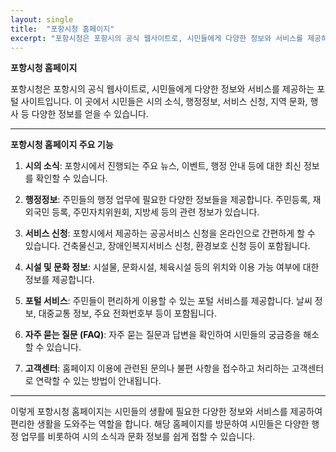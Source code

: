 ```yaml
---
layout: single
title:  "포항시청 홈페이지"
excerpt: "포항시청은 포항시의 공식 웹사이트로, 시민들에게 다양한 정보와 서비스를 제공하는 포털 사이트입니다. 이 곳에서 시민들은 시의 소식, 행정정보, 서비스 신청, 지역 문화, 행사 등 다양한 정보를 얻을 수 있습니다."
---
```

**포항시청 홈페이지**

포항시청은 포항시의 공식 웹사이트로, 시민들에게 다양한 정보와 서비스를 제공하는 포털 사이트입니다. 이 곳에서 시민들은 시의 소식, 행정정보, 서비스 신청, 지역 문화, 행사 등 다양한 정보를 얻을 수 있습니다.

---

**포항시청 홈페이지 주요 기능**

1. **시의 소식**: 포항시에서 진행되는 주요 뉴스, 이벤트, 행정 안내 등에 대한 최신 정보를 확인할 수 있습니다.

2. **행정정보**: 주민들의 행정 업무에 필요한 다양한 정보들을 제공합니다. 주민등록, 재외국민 등록, 주민자치위원회, 지방세 등의 관련 정보가 있습니다.

3. **서비스 신청**: 포항시에서 제공하는 공공서비스 신청을 온라인으로 간편하게 할 수 있습니다. 건축물신고, 장애인복지서비스 신청, 환경보호 신청 등이 포함됩니다.

4. **시설 및 문화 정보**: 시설물, 문화시설, 체육시설 등의 위치와 이용 가능 여부에 대한 정보를 제공합니다.

5. **포털 서비스**: 주민들이 편리하게 이용할 수 있는 포털 서비스를 제공합니다. 날씨 정보, 대중교통 정보, 주요 전화번호부 등이 포함됩니다.

6. **자주 묻는 질문 (FAQ)**: 자주 묻는 질문과 답변을 확인하여 시민들의 궁금증을 해소할 수 있습니다.

7. **고객센터**: 홈페이지 이용에 관련된 문의나 불편 사항을 접수하고 처리하는 고객센터로 연락할 수 있는 방법이 안내됩니다.

---

이렇게 포항시청 홈페이지는 시민들의 생활에 필요한 다양한 정보와 서비스를 제공하여 편리한 생활을 도와주는 역할을 합니다. 해당 홈페이지를 방문하여 시민들은 다양한 행정 업무를 비롯하여 시의 소식과 문화 정보를 쉽게 접할 수 있습니다.
